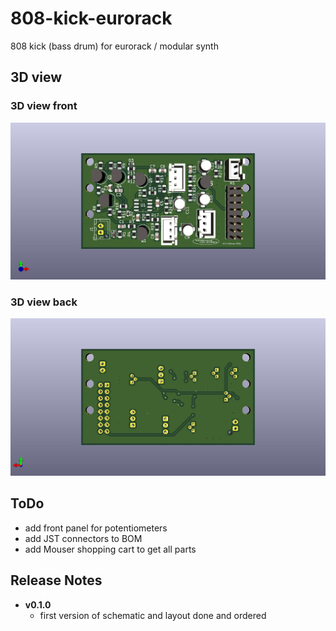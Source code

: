 # 808-kick-eurorack
808 kick (bass drum) for eurorack / modular synth

## 3D view
### 3D view front
![3D view front](./imgs/front_v0.1.0.jpg)

### 3D view back
![3D view back](./imgs/back_v0.1.0.jpg)

## ToDo
* add front panel for potentiometers 
* add JST connectors to BOM
* add Mouser shopping cart to get all parts

## Release Notes
* **v0.1.0**
    * first version of schematic and layout done and ordered
  